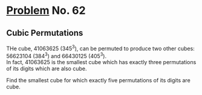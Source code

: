 # [Problem](https://projecteuler.net/problem=62) No. 62

## Cubic Permutations

THe cube, 41063625 (345<sup>3</sup>), can be permuted to produce two other cubes: 56623104 (384<sup>3</sup>) and 66430125 (405<sup>3</sup>).<br>
In fact, 41063625 is the smallest cube which has exactly three permutations of its digits which are also cube.

Find the smallest cube for which exactly five permutations of its digits are cube.
